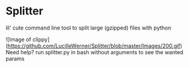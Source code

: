 # Splitter
lil' cute command line tool to split large (gzipped) files with python

![Image of clippy] (https://github.com/LucilleWerner/Splitter/blob/master/Images/200.gif)
Need help? run splitter.py in bash without arguments to see the wanted params
